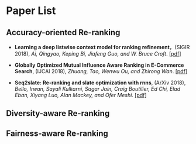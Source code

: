 # Paper List


## Accuracy-oriented Re-ranking

* __Learning a deep listwise context model for ranking refinement__，(SIGIR 2018), _Ai, Qingyao, Keping Bi, Jiafeng Guo, and W. Bruce Croft_. [[pdf]](https://dl.acm.org/doi/pdf/10.1145/3209978.3209985) 

* __Globally Optimized Mutual Influence Aware Ranking in E-Commerce Search__, (IJCAI 2018), _Zhuang, Tao, Wenwu Ou, and Zhirong Wan_. [[pdf]](https://www.ijcai.org/proceedings/2018/0518.pdf) 

* __Seq2slate: Re-ranking and slate optimization with rnns__, (ArXiv 2018), _Bello, Irwan, Sayali Kulkarni, Sagar Jain, Craig Boutilier, Ed Chi, Elad Eban, Xiyang Luo, Alan Mackey, and Ofer Meshi_. [[pdf]](https://arxiv.org/pdf/1810.02019.pdf) 

## Diversity-aware Re-ranking


## Fairness-aware Re-ranking
